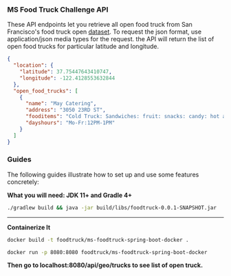 ### MS Food Truck Challenge API
These API endpoints let you retrieve all open food truck from 
San Francisco's food truck open 
[dataset](https://data.sfgov.org/Economy-and-Community/Mobile-Food-Facility-Permit/rqzj-sfat/data). 
To request the json format, use application/json media types for the request. the API will return the list of open food trucks for particular latitude and longitude.

```json
{
  "location": {
    "latitude": 37.75447643410747,
    "longitude": -122.4128553632844
  },
  "open_food_trucks": [
    {
      "name": "May Catering",
      "address": "3050 23RD ST",
      "fooditems": "Cold Truck: Sandwiches: fruit: snacks: candy: hot and cold drinks",
      "dayshours": "Mo-Fr:12PM-1PM"
    }
  ]
}
```

### Guides
The following guides illustrate how to set up and use some features concretely:

**What you will need: JDK 11+ and Gradle 4+** <br />
```sh
./gradlew build && java -jar build/libs/foodtruck-0.0.1-SNAPSHOT.jar
```
****
**Containerize It**
```sh
docker build -t foodtruck/ms-foodtruck-spring-boot-docker .

docker run -p 8080:8080 foodtruck/ms-foodtruck-spring-boot-docker
```
**Then go to localhost:8080/api/geo/trucks to see list of open truck.**